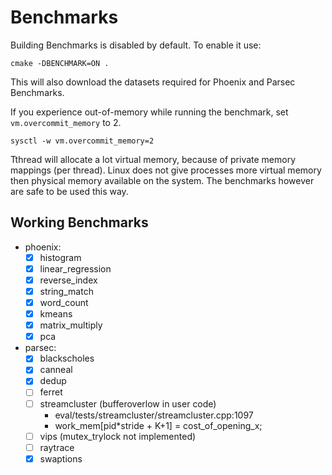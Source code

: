 # Benchmarks

Building Benchmarks is disabled by default.
To enable it use:

```
cmake -DBENCHMARK=ON .
```

This will also download the datasets required for Phoenix and Parsec Benchmarks.

If you experience out-of-memory while running the benchmark, set `vm.overcommit_memory` to 2.

```
sysctl -w vm.overcommit_memory=2
```

Tthread will allocate a lot virtual memory, because of private memory mappings (per thread).
Linux does not give processes more virtual memory then physical memory available on the system.
The benchmarks however are safe to be used this way.

## Working Benchmarks

- phoenix:
  - [x] histogram
  - [x] linear_regression
  - [x] reverse_index
  - [x] string_match
  - [x] word_count
  - [x] kmeans
  - [x] matrix_multiply
  - [x] pca
- parsec:
  - [x] blackscholes
  - [x] canneal
  - [x] dedup
  - [ ] ferret
  - [ ] streamcluster (bufferoverlow in user code)
      - eval/tests/streamcluster/streamcluster.cpp:1097
      - work_mem[pid*stride + K+1] = cost_of_opening_x;
  - [ ] vips (mutex_trylock not implemented)
  - [ ] raytrace
  - [x] swaptions

